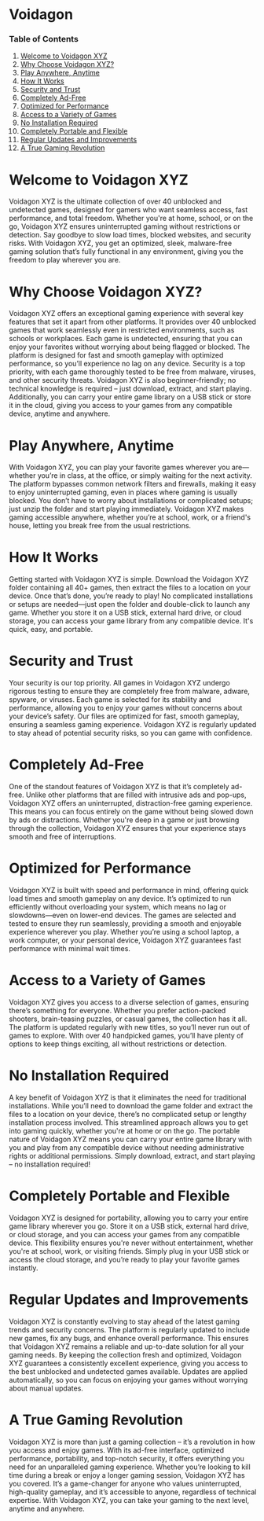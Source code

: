 # Voidagon

### Table of Contents

1. [Welcome to Voidagon XYZ](#welcome-to-voidagon-xyz)
2. [Why Choose Voidagon XYZ?](#why-choose-voidagon-xyz)
3. [Play Anywhere, Anytime](#play-anywhere-anytime)
4. [How It Works](#how-it-works)
5. [Security and Trust](#security-and-trust)
6. [Completely Ad-Free](#completely-ad-free)
7. [Optimized for Performance](#optimized-for-performance)
8. [Access to a Variety of Games](#access-to-a-variety-of-games)
9. [No Installation Required](#no-installation-required)
10. [Completely Portable and Flexible](#completely-portable-and-flexible)
11. [Regular Updates and Improvements](#regular-updates-and-improvements)
12. [A True Gaming Revolution](#a-true-gaming-revolution)






# Welcome to Voidagon XYZ
Voidagon XYZ is the ultimate collection of over 40 unblocked and undetected games, designed for gamers who want seamless access, fast performance, and total freedom. Whether you're at home, school, or on the go, Voidagon XYZ ensures uninterrupted gaming without restrictions or detection. Say goodbye to slow load times, blocked websites, and security risks. With Voidagon XYZ, you get an optimized, sleek, malware-free gaming solution that’s fully functional in any environment, giving you the freedom to play wherever you are.

# Why Choose Voidagon XYZ?
Voidagon XYZ offers an exceptional gaming experience with several key features that set it apart from other platforms. It provides over 40 unblocked games that work seamlessly even in restricted environments, such as schools or workplaces. Each game is undetected, ensuring that you can enjoy your favorites without worrying about being flagged or blocked. The platform is designed for fast and smooth gameplay with optimized performance, so you’ll experience no lag on any device. Security is a top priority, with each game thoroughly tested to be free from malware, viruses, and other security threats. Voidagon XYZ is also beginner-friendly; no technical knowledge is required – just download, extract, and start playing. Additionally, you can carry your entire game library on a USB stick or store it in the cloud, giving you access to your games from any compatible device, anytime and anywhere.

# Play Anywhere, Anytime
With Voidagon XYZ, you can play your favorite games wherever you are—whether you’re in class, at the office, or simply waiting for the next activity. The platform bypasses common network filters and firewalls, making it easy to enjoy uninterrupted gaming, even in places where gaming is usually blocked. You don’t have to worry about installations or complicated setups; just unzip the folder and start playing immediately. Voidagon XYZ makes gaming accessible anywhere, whether you’re at school, work, or a friend's house, letting you break free from the usual restrictions.

# How It Works
Getting started with Voidagon XYZ is simple. Download the Voidagon XYZ folder containing all 40+ games, then extract the files to a location on your device. Once that’s done, you’re ready to play! No complicated installations or setups are needed—just open the folder and double-click to launch any game. Whether you store it on a USB stick, external hard drive, or cloud storage, you can access your game library from any compatible device. It's quick, easy, and portable.

# Security and Trust
Your security is our top priority. All games in Voidagon XYZ undergo rigorous testing to ensure they are completely free from malware, adware, spyware, or viruses. Each game is selected for its stability and performance, allowing you to enjoy your games without concerns about your device’s safety. Our files are optimized for fast, smooth gameplay, ensuring a seamless gaming experience. Voidagon XYZ is regularly updated to stay ahead of potential security risks, so you can game with confidence.

# Completely Ad-Free
One of the standout features of Voidagon XYZ is that it’s completely ad-free. Unlike other platforms that are filled with intrusive ads and pop-ups, Voidagon XYZ offers an uninterrupted, distraction-free gaming experience. This means you can focus entirely on the game without being slowed down by ads or distractions. Whether you're deep in a game or just browsing through the collection, Voidagon XYZ ensures that your experience stays smooth and free of interruptions.

# Optimized for Performance
Voidagon XYZ is built with speed and performance in mind, offering quick load times and smooth gameplay on any device. It’s optimized to run efficiently without overloading your system, which means no lag or slowdowns—even on lower-end devices. The games are selected and tested to ensure they run seamlessly, providing a smooth and enjoyable experience wherever you play. Whether you’re using a school laptop, a work computer, or your personal device, Voidagon XYZ guarantees fast performance with minimal wait times.

# Access to a Variety of Games
Voidagon XYZ gives you access to a diverse selection of games, ensuring there’s something for everyone. Whether you prefer action-packed shooters, brain-teasing puzzles, or casual games, the collection has it all. The platform is updated regularly with new titles, so you’ll never run out of games to explore. With over 40 handpicked games, you’ll have plenty of options to keep things exciting, all without restrictions or detection.

# No Installation Required
A key benefit of Voidagon XYZ is that it eliminates the need for traditional installations. While you’ll need to download the game folder and extract the files to a location on your device, there’s no complicated setup or lengthy installation process involved. This streamlined approach allows you to get into gaming quickly, whether you're at home or on the go. The portable nature of Voidagon XYZ means you can carry your entire game library with you and play from any compatible device without needing administrative rights or additional permissions. Simply download, extract, and start playing – no installation required!

# Completely Portable and Flexible
Voidagon XYZ is designed for portability, allowing you to carry your entire game library wherever you go. Store it on a USB stick, external hard drive, or cloud storage, and you can access your games from any compatible device. This flexibility ensures you're never without entertainment, whether you're at school, work, or visiting friends. Simply plug in your USB stick or access the cloud storage, and you’re ready to play your favorite games instantly.

# Regular Updates and Improvements
Voidagon XYZ is constantly evolving to stay ahead of the latest gaming trends and security concerns. The platform is regularly updated to include new games, fix any bugs, and enhance overall performance. This ensures that Voidagon XYZ remains a reliable and up-to-date solution for all your gaming needs. By keeping the collection fresh and optimized, Voidagon XYZ guarantees a consistently excellent experience, giving you access to the best unblocked and undetected games available. Updates are applied automatically, so you can focus on enjoying your games without worrying about manual updates.

# A True Gaming Revolution
Voidagon XYZ is more than just a gaming collection – it’s a revolution in how you access and enjoy games. With its ad-free interface, optimized performance, portability, and top-notch security, it offers everything you need for an unparalleled gaming experience. Whether you’re looking to kill time during a break or enjoy a longer gaming session, Voidagon XYZ has you covered. It’s a game-changer for anyone who values uninterrupted, high-quality gameplay, and it’s accessible to anyone, regardless of technical expertise. With Voidagon XYZ, you can take your gaming to the next level, anytime and anywhere.
